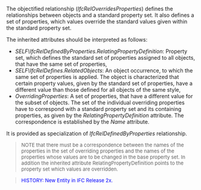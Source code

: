 ﻿The objectified relationship (_IfcRelOverridesProperties_) defines the relationships between objects and a standard property set. It also defines a set of properties, which values override the standard values given within the standard property set.

The inherited attributes should be interpreted as follows:

* _SELF\IfcRelDefinedByProperties.RelatingPropertyDefinition_: Property set, which defines the standard set of properties assigned to all objects, that have the same set of properties,
* _SELF\IfcRelDefines.RelatedObjects_: An object occurrence, to which the same set of properties is applied. The object is characterized that certain property values, given by the standard set of properties, have a different value than those defined for all objects of the same style,
* _OverridingProperties_: A set of properties, that have a different value for the subset of objects. The set of the individual overriding properties have to correspond with a standard property set and its containing properties, as given by the _RelatingPropertyDefinition_ attribute. The correspondence is established by the _Name_ attribute.

It is provided as specialization of _IfcRelDefinedByProperties_ relationship.

> <font size="-1">NOTE that there must be a correspondence between the
		  names of the properties in the set of overriding properties and the names of
		  the properties whose values are to be changed in the base property set. In
		  addition the inherited attribute RelatingPropertyDefinition points to the
		  property set which values are overridden.</font>
>

> <font color="#0000FF" size="-1">HISTORY: New Entity in IFC Release
		  2x.</font>
>
